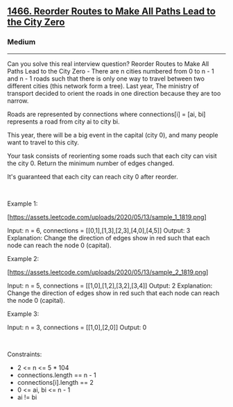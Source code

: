 <h2><a href="https://leetcode.com/problems/reorder-routes-to-make-all-paths-lead-to-the-city-zero/">1466. Reorder Routes to Make All Paths Lead to the City Zero</a></h2><h3>Medium</h3><hr>Can you solve this real interview question? Reorder Routes to Make All Paths Lead to the City Zero - There are n cities numbered from 0 to n - 1 and n - 1 roads such that there is only one way to travel between two different cities (this network form a tree). Last year, The ministry of transport decided to orient the roads in one direction because they are too narrow.

Roads are represented by connections where connections[i] = [ai, bi] represents a road from city ai to city bi.

This year, there will be a big event in the capital (city 0), and many people want to travel to this city.

Your task consists of reorienting some roads such that each city can visit the city 0. Return the minimum number of edges changed.

It's guaranteed that each city can reach city 0 after reorder.

 

Example 1:

[https://assets.leetcode.com/uploads/2020/05/13/sample_1_1819.png]


Input: n = 6, connections = [[0,1],[1,3],[2,3],[4,0],[4,5]]
Output: 3
Explanation: Change the direction of edges show in red such that each node can reach the node 0 (capital).


Example 2:

[https://assets.leetcode.com/uploads/2020/05/13/sample_2_1819.png]


Input: n = 5, connections = [[1,0],[1,2],[3,2],[3,4]]
Output: 2
Explanation: Change the direction of edges show in red such that each node can reach the node 0 (capital).


Example 3:


Input: n = 3, connections = [[1,0],[2,0]]
Output: 0


 

Constraints:

 * 2 <= n <= 5 * 104
 * connections.length == n - 1
 * connections[i].length == 2
 * 0 <= ai, bi <= n - 1
 * ai != bi